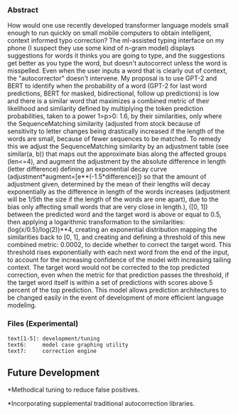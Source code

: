 ### Abstract
How would one use recently developed transformer language models small enough to run quickly on small mobile computers to obtain intelligent, context informed typo correction? The ml-assisted typing interface on my phone (I suspect they use some kind of n-gram model) displays suggestions for words it thinks you are going to type, and the suggestions get better as you type the word, but doesn't autocorrect unless the word is misspelled. Even when the user inputs a word that is clearly out of context, the "autocorrector" doesn't intervene. My proposal is to use GPT-2 and BERT to identify when the probability of a word (GPT-2 for last word predictions, BERT for masked, bidirectional, follow up predictions) is low and there is a similar word that maximizes a combined metric of their likelihood and similarity defined by multiplying the token prediction probabilities, taken to a power 1>p>0: 1.6, by their similarities, only where the SequenceMatching similarity (adjusted from stock because of sensitivity to letter changes being drastically increased if the length of the words are small, because of fewer sequences to be matched. To remedy this we adjust the SequenceMatching similarity by an adjustment table (see similar(a, b)) that maps out the approximate bias along the affected groups (len<=4), and augment the adjustment by the absolute difference in length (letter difference) defining an exponential decay curve (adjustment\*augment=[e**(-1.5*difference)]) so that the amount of adjustment given, determined by the mean of their lengths will decay exponentially as the difference in length of the words increases (adjustment will be 1/5th the size if the length of the words are one apart), due to the bias only affecting small words that are very close in length.), ([0, 1]) between the predicted word and the target word is above or equal to 0.5, then applying a logarithmic transformation to the similarities: (log(x/0.5)/log(2))**4, creating an exponential distribution mapping the similarities back to [0, 1], and creating and defining a threshold of this new combined metric: 0.0002, to decide whether to correct the target word. This threshold rises exponentially with each next word from the end of the input, to account for the increasing confidence of the model with increasing tailing context. The target word would not be corrected to the top predicted correction, even when the metric for that prediction passes the threshold, if the target word itself is within a set of predictions with scores above 5 percent of the top prediction. This model allows prediction architectures to be changed easily in the event of development of more efficient language modeling.

### Files (Experimental)
```
text[1-5]: development/tuning
text6:     model case graphing utility
text7:     correction engine
```
## Future Development
*Methodical tuning to reduce false positives.

*Incorporating supplemental traditional autocorrection libraries.


